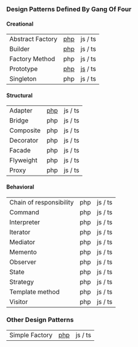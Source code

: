 ### Design Patterns Defined By Gang Of Four

#### Creational
|                 |                              |     |
|-----------------|:----------------------------:| ---:|
|Abstract Factory |[php](php/AbstractFactory.php)|js / ts |
|Builder          |[php](php/Builder.php)        |js / ts |
|Factory Method   |php                           |js / ts |
|Prototype        |[php](php/Prototype.php)      |[js](js/Prototype.js) / ts |
|Singleton        |php                           |js / ts |

#### Structural
|   |       |     |
|---|:-----:| ---:|
Adapter |[php](php/Adapter.php) |js / ts 
Bridge |php |js / ts 
Composite |php |js / ts 
Decorator |php |js / ts 
Facade |php |js / ts 
Flyweight |php |js / ts 
Proxy |php |js / ts 

#### Behavioral
|   |       |     |
|---|:-----:| ---:|
Chain of responsibility |php |js / ts 
Command |php |js / ts 
Interpreter |php |js / ts 
Iterator |php |js / ts 
Mediator  |php |js / ts 
Memento |php |js / ts 
Observer |php |js / ts 
State  |php |js / ts 
Strategy  |php |js / ts 
Template method  |php |js / ts 
Visitor  |php |js / ts 

### Other Design Patterns
|                 |                              |     |
|-----------------|:----------------------------:| ---:|
Simple Factory |[php](php/SimpleFactory.php)        |js / ts |

